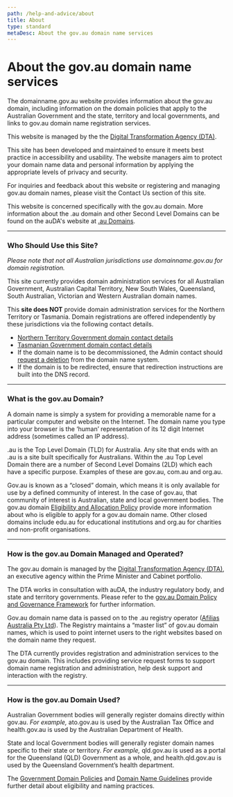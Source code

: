```yaml
---
path: /help-and-advice/about
title: About
type: standard
metaDesc: About the gov.au domain name services
---
```

<div class="container-fluid">
  <div class="row">

  # About the gov.au domain name services

  The domainname.gov.au website provides information about the gov.au domain, including information on the domain policies that apply to the Australian Government and the state, territory and local governments, and links to gov.au domain name registration services.

  This website is managed by the the [Digital Transformation Agency (DTA)](https://www.dta.gov.au/).

  This site has been developed and maintained to ensure it meets best practice in accessibility and usability. The website managers aim to protect your domain name data and personal information by applying the appropriate levels of privacy and security.

  For inquiries and feedback about this website or registering and managing gov.au domain names, please visit the Contact Us section of this site.

  This website is concerned specifically with the gov.au domain. More information about the .au domain and other Second Level Domains can be found on the auDA's website at [.au Domains](https://www.auda.org.au/industry-information/au-domains/).

  -----------------------------------------

  ### Who Should Use this Site?

  *Please note that not all Australian jurisdictions use domainname.gov.au for domain registration.*

  This site currently provides domain administration services for all Australian Government, Australian Capital Territory, New South Wales, Queensland, South Australian, Victorian and Western Australian domain names.

  This **site does NOT** provide domain administration services for the Northern Territory or Tasmania. Domain registrations are offered independently by these jurisdictions via the following contact details.

  - [Northern Territory Government domain contact details](../contact#northern-territory)
  - [Tasmanian Government domain contact details](../contact#tasmania)
  - If the domain name is to be decommissioned, the Admin contact should [request a deletion](../../manage/delete) from the domain name system.
  - If the domain is to be redirected, ensure that redirection instructions are built into the DNS record.

  -----------------------------------------

  ### What is the gov.au Domain?

  A domain name is simply a system for providing a memorable name for a particular computer and website on the Internet. The domain name you type into your browser is the ‘human’ representation of its 12 digit Internet address (sometimes called an IP address).

  .au is the Top Level Domain (TLD) for Australia. Any site that ends with an .au is a site built specifically for Australians. Within the .au Top Level Domain there are a number of Second Level Domains (2LD) which each have a specific purpose. Examples of these are gov.au, com.au and org.au.

  Gov.au is known as a “closed” domain, which means it is only available for use by a defined community of interest. In the case of gov.au, that community of interest is Australian, state and local government bodies. The gov.au domain [Eligibility and Allocation Policy](/policies/eligibility) provide more information about who is eligible to apply for a gov.au domain name. Other closed domains include edu.au for educational institutions and org.au for charities and non-profit organisations.

  -----------------------------------------

  ### How is the gov.au Domain Managed and Operated?


  The gov.au domain is managed by the [Digital Transformation Agency (DTA)](https://www.dta.gov.au/), an executive agency within the Prime Minister and Cabinet portfolio.

  The DTA works in consultation with auDA, the industry regulatory body, and state and territory governments. Please refer to the [gov.au Domain Policy and Governance Framework](../policies/framework) for further information.

  Gov.au domain name data is passed on to the .au registry operator ([Afilias Australia Pty Ltd](https://afilias.com.au/)). The Registry maintains a “master list” of gov.au domain names, which is used to point internet users to the right websites based on the domain name they request.

  The DTA currently provides registration and administration services to the gov.au domain. This includes providing service request forms to support domain name registration and administration, help desk support and interaction with the registry.

  -----------------------------------------

  ### How is the gov.au Domain Used?

  Australian Government bodies will generally register domains directly within gov.au. *For example,* ato.gov.au is used by the Australian Tax Office and health.gov.au is used by the Australian Department of Health.

  State and local Government bodies will generally register domain names specific to their state or territory. *For example,* qld.gov.au is used as a portal for the Queensland (QLD) Government as a whole, and health.qld.gov.au is used by the Queensland Government’s health department.

  The [Government Domain Policies](../policies) and [Domain Name Guidelines](../help-and-advice/guidelines) provide further detail about eligibility and naming practices.

  </div>
</div>

